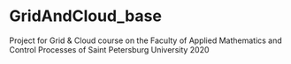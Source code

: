 # GridAndCloud_base
Project for Grid &amp; Cloud course on the Faculty of Applied Mathematics and Control Processes of Saint Petersburg University 2020
